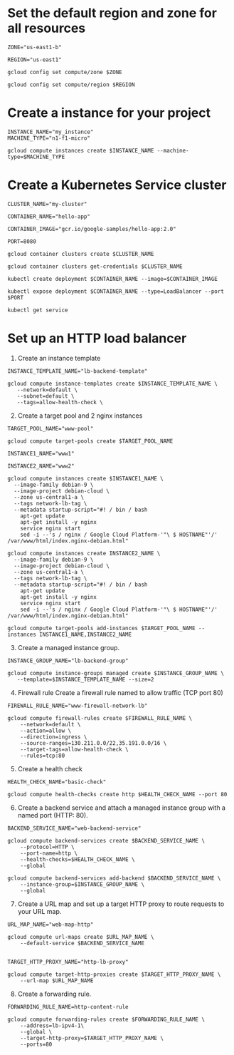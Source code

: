 # Set the default region and zone for all resources
```
ZONE="us-east1-b"

REGION="us-east1"

gcloud config set compute/zone $ZONE

gcloud config set compute/region $REGION
```

# Create a instance for your project
```
INSTANCE_NAME="my_instance"
MACHINE_TYPE="n1-f1-micro"

gcloud compute instances create $INSTANCE_NAME --machine-type=$MACHINE_TYPE
```

# Create a Kubernetes Service cluster
```
CLUSTER_NAME="my-cluster"

CONTAINER_NAME="hello-app"

CONTAINER_IMAGE="gcr.io/google-samples/hello-app:2.0"

PORT=8080

gcloud container clusters create $CLUSTER_NAME

gcloud container clusters get-credentials $CLUSTER_NAME

kubectl create deployment $CONTAINER_NAME --image=$CONTAINER_IMAGE

kubectl expose deployment $CONTAINER_NAME --type=LoadBalancer --port $PORT

kubectl get service
```

# Set up an HTTP load balancer

1. Create an instance template
```
INSTANCE_TEMPLATE_NAME="lb-backend-template"

gcloud compute instance-templates create $INSTANCE_TEMPLATE_NAME \
   --network=default \
   --subnet=default \
   --tags=allow-health-check \
```

2. Create a target pool and 2 nginx instances
```
TARGET_POOL_NAME="www-pool"

gcloud compute target-pools create $TARGET_POOL_NAME

INSTANCE1_NAME="www1"

INSTANCE2_NAME="www2"

gcloud compute instances create $INSTANCE1_NAME \
  --image-family debian-9 \
  --image-project debian-cloud \
  --zone us-central1-a \
  --tags network-lb-tag \
  --metadata startup-script="#! / bin / bash
    apt-get update
    apt-get install -y nginx
    service nginx start
    sed -i --'s / nginx / Google Cloud Platform-'"\ $ HOSTNAME"'/' /var/www/html/index.nginx-debian.html"
    
gcloud compute instances create INSTANCE2_NAME \
  --image-family debian-9 \
  --image-project debian-cloud \
  --zone us-central1-a \
  --tags network-lb-tag \
  --metadata startup-script="#! / bin / bash
    apt-get update
    apt-get install -y nginx
    service nginx start
    sed -i --'s / nginx / Google Cloud Platform-'"\ $ HOSTNAME"'/' /var/www/html/index.nginx-debian.html"
    
gcloud compute target-pools add-instances $TARGET_POOL_NAME --instances INSTANCE1_NAME,INSTANCE2_NAME
```

3. Create a managed instance group.
```
INSTANCE_GROUP_NAME="lb-backend-group"

gcloud compute instance-groups managed create $INSTANCE_GROUP_NAME \
   --template=$INSTANCE_TEMPLATE_NAME --size=2
```

4. Firewall rule Create a firewall rule named to allow traffic (TCP port 80)
```
FIREWALL_RULE_NAME="www-firewall-network-lb"

gcloud compute firewall-rules create $FIREWALL_RULE_NAME \
    --network=default \
    --action=allow \
    --direction=ingress \
    --source-ranges=130.211.0.0/22,35.191.0.0/16 \
    --target-tags=allow-health-check \
    --rules=tcp:80
```

5. Create a health check
```
HEALTH_CHECK_NAME="basic-check"

gcloud compute health-checks create http $HEALTH_CHECK_NAME --port 80
```

6. Create a backend service and attach a managed instance group with a named port (HTTP: 80).
```
BACKEND_SERVICE_NAME="web-backend-service"

gcloud compute backend-services create $BACKEND_SERVICE_NAME \
    --protocol=HTTP \
    --port-name=http \
    --health-checks=$HEALTH_CHECK_NAME \
    --global
    
gcloud compute backend-services add-backend $BACKEND_SERVICE_NAME \
    --instance-group=$INSTANCE_GROUP_NAME \
    --global
```

7. Create a URL map and set up a target HTTP proxy to route requests to your URL map.
```
URL_MAP_NAME="web-map-http"

gcloud compute url-maps create $URL_MAP_NAME \
    --default-service $BACKEND_SERVICE_NAME


TARGET_HTTP_PROXY_NAME="http-lb-proxy"

gcloud compute target-http-proxies create $TARGET_HTTP_PROXY_NAME \
    --url-map $URL_MAP_NAME
```

8. Create a forwarding rule.
```
FORWARDING_RULE_NAME=http-content-rule

gcloud compute forwarding-rules create $FORWARDING_RULE_NAME \
    --address=lb-ipv4-1\
    --global \
    --target-http-proxy=$TARGET_HTTP_PROXY_NAME \
    --ports=80
```
